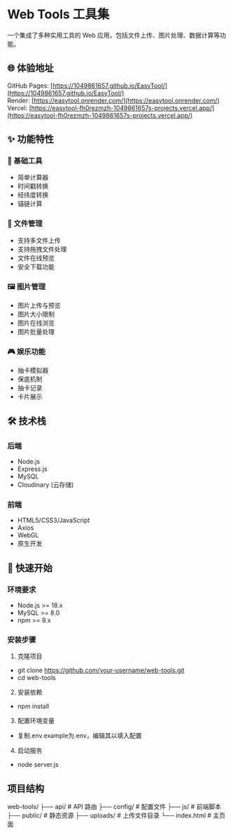 # Web Tools 工具集

一个集成了多种实用工具的 Web 应用，包括文件上传、图片处理、数据计算等功能。

## 🌐 体验地址

GitHub Pages: [https://1049861657.github.io/EasyTool/](https://1049861657.github.io/EasyTool/)  
Render: [https://easytool.onrender.com/](https://easytool.onrender.com/)  
Vercel: [https://easytool-fh0rezmzh-1049861657s-projects.vercel.app/](https://easytool-fh0rezmzh-1049861657s-projects.vercel.app/)

## ✨ 功能特性

### 🔧 基础工具
- 简单计算器
- 时间戳转换
- 经纬度转换
- 锚链计算

### 📁 文件管理
- 支持多文件上传
- 支持拖拽文件处理
- 文件在线预览
- 安全下载功能

### 🖼️ 图片管理
- 图片上传与预览
- 图片大小限制
- 图片在线浏览
- 图片批量处理

### 🎮 娱乐功能
- 抽卡模拟器
- 保底机制
- 抽卡记录
- 卡片展示

## 🛠️ 技术栈

### 后端
- Node.js
- Express.js
- MySQL
- Cloudinary (云存储)

### 前端
- HTML5/CSS3/JavaScript
- Axios
- WebGL
- 原生开发

## 🚀 快速开始

### 环境要求
- Node.js >= 18.x
- MySQL >= 8.0
- npm >= 9.x

### 安装步骤

1. 克隆项目

- git clone https://github.com/your-username/web-tools.git
- cd web-tools


2. 安装依赖

- npm install

3. 配置环境变量

- 复制.env.example为.env，编辑其以填入配置

4. 启动服务

- node server.js

## 项目结构

web-tools/
├── api/ # API 路由
├── config/ # 配置文件
├── js/ # 前端脚本
├── public/ # 静态资源
├── uploads/ # 上传文件目录
└── index.html # 主页面
